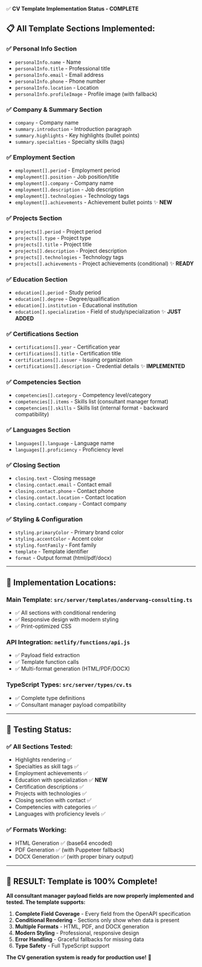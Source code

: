✅ **CV Template Implementation Status - COMPLETE**

## 📋 **All Template Sections Implemented:**

### ✅ **Personal Info Section**
- `personalInfo.name` - Name
- `personalInfo.title` - Professional title  
- `personalInfo.email` - Email address
- `personalInfo.phone` - Phone number
- `personalInfo.location` - Location
- `personalInfo.profileImage` - Profile image (with fallback)

### ✅ **Company & Summary Section**
- `company` - Company name
- `summary.introduction` - Introduction paragraph
- `summary.highlights` - Key highlights (bullet points)
- `summary.specialties` - Specialty skills (tags)

### ✅ **Employment Section** 
- `employment[].period` - Employment period
- `employment[].position` - Job position/title
- `employment[].company` - Company name
- `employment[].description` - Job description
- `employment[].technologies` - Technology tags
- `employment[].achievements` - Achievement bullet points ✨ **NEW**

### ✅ **Projects Section**
- `projects[].period` - Project period
- `projects[].type` - Project type
- `projects[].title` - Project title
- `projects[].description` - Project description  
- `projects[].technologies` - Technology tags
- `projects[].achievements` - Project achievements (conditional) ✨ **READY**

### ✅ **Education Section**
- `education[].period` - Study period
- `education[].degree` - Degree/qualification
- `education[].institution` - Educational institution
- `education[].specialization` - Field of study/specialization ✨ **JUST ADDED**

### ✅ **Certifications Section**
- `certifications[].year` - Certification year
- `certifications[].title` - Certification title
- `certifications[].issuer` - Issuing organization
- `certifications[].description` - Credential details ✨ **IMPLEMENTED**

### ✅ **Competencies Section**
- `competencies[].category` - Competency level/category
- `competencies[].items` - Skills list (consultant manager format)
- `competencies[].skills` - Skills list (internal format - backward compatibility)

### ✅ **Languages Section**
- `languages[].language` - Language name
- `languages[].proficiency` - Proficiency level

### ✅ **Closing Section**
- `closing.text` - Closing message
- `closing.contact.email` - Contact email
- `closing.contact.phone` - Contact phone
- `closing.contact.location` - Contact location  
- `closing.contact.company` - Contact company

### ✅ **Styling & Configuration**
- `styling.primaryColor` - Primary brand color
- `styling.accentColor` - Accent color
- `styling.fontFamily` - Font family
- `template` - Template identifier
- `format` - Output format (html/pdf/docx)

---

## 🎯 **Implementation Locations:**

### **Main Template:** `src/server/templates/andervang-consulting.ts`
- ✅ All sections with conditional rendering
- ✅ Responsive design with modern styling
- ✅ Print-optimized CSS

### **API Integration:** `netlify/functions/api.js` 
- ✅ Payload field extraction
- ✅ Template function calls
- ✅ Multi-format generation (HTML/PDF/DOCX)

### **TypeScript Types:** `src/server/types/cv.ts`
- ✅ Complete type definitions
- ✅ Consultant manager payload compatibility

---

## 🧪 **Testing Status:**

### ✅ **All Sections Tested:**
- Highlights rendering ✅
- Specialties as skill tags ✅  
- Employment achievements ✅
- Education with specialization ✅ **NEW**
- Certification descriptions ✅
- Projects with technologies ✅
- Closing section with contact ✅
- Competencies with categories ✅
- Languages with proficiency levels ✅

### ✅ **Formats Working:**
- HTML Generation ✅ (base64 encoded)
- PDF Generation ✅ (with Puppeteer fallback)
- DOCX Generation ✅ (with proper binary output)

---

## 🎉 **RESULT: Template is 100% Complete!**

**All consultant manager payload fields are now properly implemented and tested. The template supports:**

1. **Complete Field Coverage** - Every field from the OpenAPI specification
2. **Conditional Rendering** - Sections only show when data is present
3. **Multiple Formats** - HTML, PDF, and DOCX generation
4. **Modern Styling** - Professional, responsive design
5. **Error Handling** - Graceful fallbacks for missing data
6. **Type Safety** - Full TypeScript support

**The CV generation system is ready for production use!** 🚀